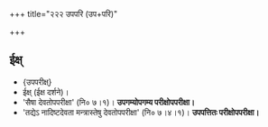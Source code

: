 +++
title="२२२ उपपरि (उप+परि)"

+++

## ईक्ष्
- {उपपरीक्ष्}
- ईक्ष् (ईक्ष दर्शने)।
- 'सैषा देवतोपपरीक्षा' (नि० ७।१)। **उपगम्योपगम्य परीक्षोपपरीक्षा।**
- 'तद्येऽ नादिष्टदेवता मन्त्रास्तेषु देवतोपपरीक्षा' (नि० ७।४।१)। **उपपत्तितः परीक्षोपपरीक्षा।**

